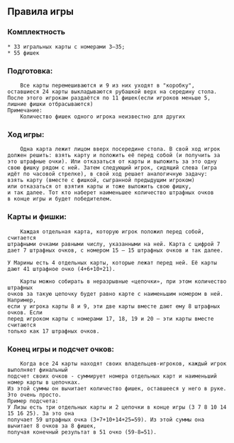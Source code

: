 ## Правила игры
### Комплектность
    * 33 игральных карты с номерами 3–35;
    * 55 фишек

### Подготовка:
        Все карты перемешиваются и 9 из них уходят в "коробку",
    оставшиеся 24 карты выкладываются рубашкой верх на середину стола. 
    После этого игрокам раздаётся по 11 фишек(если игроков меньше 5,
    лишние фишки отбрасываются)
    Примечание:
        Количество фишек одного игрока неизвестно для других

### Ход игры:
        Одна карта лежит лицом вверх посередине стола. В свой ход игрок 
    должен решить: взять карту и положить её перед собой (и получить за 
    это штрафные очки). Или отказаться от карты и выложить за это одну 
    свою фишку рядом с ней. Затем следующий игрок, сидящий слева (игра 
    идёт по часовой стрелке), в свой ход решает аналогичную задачу: 
    взять карту (вместе с фишкой, сыгранной предыдущим игроком) 
    или отказаться от взятия карты и тоже выложить свою фишку, 
    и так далее. Тот кто наберет наименьшее количество штрафных очков 
    в конце игры и будет победителем.

### Карты и фишки:
        Каждая отдельная карта, которую игрок положил перед собой, считается 
    штрафными очками равными числу, указанными на ней. Карта с цифрой 7 
    дает 7 штрафных очков, с номером 15 – 15 штрафных очков и так далее.
 
    У Марины есть 4 отдельных карты, которые лежат перед ней. Её карты дают 41 штрафное очко (4+6+10+21).
 
        Карты можно собирать в неразрывные «цепочки», при этом количество штрафных 
    очков за такую цепочку будет равно карте с наименьшим номером в ней. Например, 
    если у игрока карты 8 и 9, эти две карты вместе дают ему 8 штрафных очков. Если 
    перед игроком карты с номерами 17, 18, 19 и 20 – эти карты вместе считаются 
    только как 17 штрафных очков.

### Конец игры и подсчет очков:
        Когда все 24 карты находят своих владельцев-игроков, каждый игрок выполняет финальный
    подсчет своих очков - суммирует номера отдельных карт и наименьший номер карты в цепочках. 
    Из этой суммы он вычитает количество фишек, оставшееся у него в руке. Это очень просто.
    Пример подсчета:
    У Лизы есть три отдельных карты и 2 цепочки в конце игры (3 7 8 10 14 15 16 25). За это она 
    получает 59 штрафных очка (3+7+10+14+25=59). Из этой суммы она вычитает 8 очков за 8 фишек, 
    получая конечный результат в 51 очко (59-8=51).



